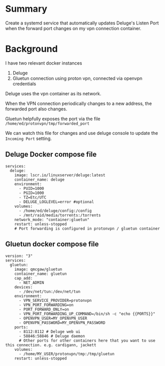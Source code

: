 
# Summary

Create a systemd service that automatically updates Deluge's Listen Port when the forward port changes on my vpn connection container.

# Background

I have two relevant docker instances
1. Deluge
2. Gluetun connection using proton vpn, connected via openvpn credentials

Deluge uses the vpn container as its network.

When the VPN connection periodically changes to a new address, the forwarded port also changes.

Gluetun helpfully exposes the port via the file `/home/ed/protonvpn/tmp/forwarded_port`

We can watch this file for changes and use deluge console to update the `Incoming Port` setting.


## Deluge Docker compose file

```
services:
  deluge:
    image: lscr.io/linuxserver/deluge:latest
    container_name: deluge
    environment:
      - PUID=1000
      - PGID=1000
      - TZ=Etc/UTC
      - DELUGE_LOGLEVEL=error #optional
    volumes:
      - /home/ed/deluge/config:/config
      - /mnt/raid/media/torrents:/torrents
    network_mode: "container:gluetun"
    restart: unless-stopped
    # Port forwarding is configured in protonvpn / gluetun container
```

## Gluetun docker compose file

```
version: "3"
services:
  gluetun:
    image: qmcgaw/gluetun
    container_name: gluetun
    cap_add:
      - NET_ADMIN
    devices:
      - /dev/net/tun:/dev/net/tun
    environment:
      - VPN_SERVICE_PROVIDER=protonvpn
      - VPN_PORT_FORWARDING=on
      - PORT_FORWARD_ONLY=on
      - VPN_PORT_FORWARDING_UP_COMMAND=/bin/sh -c "echo {{PORTS}}"
      - OPENVPN_USER=MY_OPENVPN_USER
      - OPENVPN_PASSWORD=MY_OPENVPN_PASSWORD
    ports:
      - 8112:8112 # Deluge web ui
      - 58846:58846 # Deluge daemon
      # Other ports for other containers here that you want to use this connection. e.g. cardigann, jackett
    volumes:
      - /home/MY_USER/protonvpn/tmp:/tmp/gluetun
    restart: unless-stopped
```